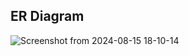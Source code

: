 ## ER Diagram
![Screenshot from 2024-08-15 18-10-14](https://github.com/user-attachments/assets/32d6b623-ae62-4055-a1f7-1044ffc74f96)
